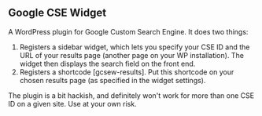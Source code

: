 ## Google CSE Widget

A WordPress plugin for Google Custom Search Engine. It does two things:

1) Registers a sidebar widget, which lets you specify your CSE ID and the URL of your results page (another page on your WP installation). The widget then displays the search field on the front end.
2) Registers a shortcode [gcsew-results]. Put this shortcode on your chosen results page (as specified in the widget settings).

The plugin is a bit hackish, and definitely won't work for more than one CSE ID on a given site. Use at your own risk.

